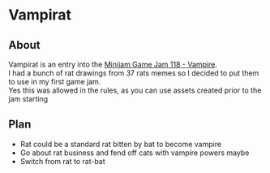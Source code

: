 # Vampirat

## About

Vampirat is an entry into the [Minijam Game Jam 118 - Vampire](https://itch.io/jam/mini-jam-118-vampires/).  
I had a bunch of rat drawings from 37 rats memes so I decided to put them to use in my first game jam.  
Yes this was allowed in the rules, as you can use assets created prior to the jam starting

## Plan

- Rat could be a standard rat bitten by bat to become vampire
- Go about rat business and fend off cats with vampire powers maybe
- Switch from rat to rat-bat  
